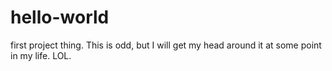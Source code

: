 # hello-world
first project thing.
This is odd, but I will get my head around it at some point in my life. LOL.
